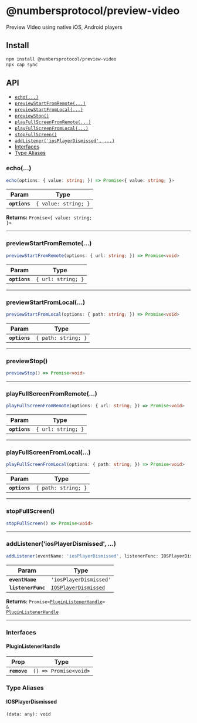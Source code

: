 # @numbersprotocol/preview-video

Preview Video using native iOS, Android players

## Install

```bash
npm install @numbersprotocol/preview-video
npx cap sync
```

## API

<docgen-index>

* [`echo(...)`](#echo)
* [`previewStartFromRemote(...)`](#previewstartfromremote)
* [`previewStartFromLocal(...)`](#previewstartfromlocal)
* [`previewStop()`](#previewstop)
* [`playFullScreenFromRemote(...)`](#playfullscreenfromremote)
* [`playFullScreenFromLocal(...)`](#playfullscreenfromlocal)
* [`stopFullScreen()`](#stopfullscreen)
* [`addListener('iosPlayerDismissed', ...)`](#addlisteneriosplayerdismissed)
* [Interfaces](#interfaces)
* [Type Aliases](#type-aliases)

</docgen-index>

<docgen-api>
<!--Update the source file JSDoc comments and rerun docgen to update the docs below-->

### echo(...)

```typescript
echo(options: { value: string; }) => Promise<{ value: string; }>
```

| Param         | Type                            |
| ------------- | ------------------------------- |
| **`options`** | <code>{ value: string; }</code> |

**Returns:** <code>Promise&lt;{ value: string; }&gt;</code>

--------------------


### previewStartFromRemote(...)

```typescript
previewStartFromRemote(options: { url: string; }) => Promise<void>
```

| Param         | Type                          |
| ------------- | ----------------------------- |
| **`options`** | <code>{ url: string; }</code> |

--------------------


### previewStartFromLocal(...)

```typescript
previewStartFromLocal(options: { path: string; }) => Promise<void>
```

| Param         | Type                           |
| ------------- | ------------------------------ |
| **`options`** | <code>{ path: string; }</code> |

--------------------


### previewStop()

```typescript
previewStop() => Promise<void>
```

--------------------


### playFullScreenFromRemote(...)

```typescript
playFullScreenFromRemote(options: { url: string; }) => Promise<void>
```

| Param         | Type                          |
| ------------- | ----------------------------- |
| **`options`** | <code>{ url: string; }</code> |

--------------------


### playFullScreenFromLocal(...)

```typescript
playFullScreenFromLocal(options: { path: string; }) => Promise<void>
```

| Param         | Type                           |
| ------------- | ------------------------------ |
| **`options`** | <code>{ path: string; }</code> |

--------------------


### stopFullScreen()

```typescript
stopFullScreen() => Promise<void>
```

--------------------


### addListener('iosPlayerDismissed', ...)

```typescript
addListener(eventName: 'iosPlayerDismissed', listenerFunc: IOSPlayerDismissed) => Promise<PluginListenerHandle> & PluginListenerHandle
```

| Param              | Type                                                              |
| ------------------ | ----------------------------------------------------------------- |
| **`eventName`**    | <code>'iosPlayerDismissed'</code>                                 |
| **`listenerFunc`** | <code><a href="#iosplayerdismissed">IOSPlayerDismissed</a></code> |

**Returns:** <code>Promise&lt;<a href="#pluginlistenerhandle">PluginListenerHandle</a>&gt; & <a href="#pluginlistenerhandle">PluginListenerHandle</a></code>

--------------------


### Interfaces


#### PluginListenerHandle

| Prop         | Type                                      |
| ------------ | ----------------------------------------- |
| **`remove`** | <code>() =&gt; Promise&lt;void&gt;</code> |


### Type Aliases


#### IOSPlayerDismissed

<code>(data: any): void</code>

</docgen-api>
